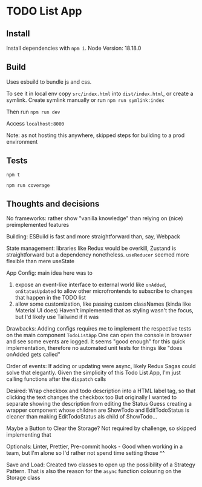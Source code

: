 # TODO List App

## Install

Install dependencies with `npm i`.
Node Version: 18.18.0

## Build

Uses esbuild to bundle js and css.


To see it in local env copy `src/index.html` into `dist/index.html`, or create a symlink.
Create symlink manually or run `npm run symlink:index`


Then run `npm run dev`


Access `localhost:8000`


Note: as not hosting this anywhere, skipped steps for building to a prod environment

## Tests

`npm t`

`npm run coverage`


## Thoughts and decisions

No frameworks: rather show "vanilla knowledge" than relying on (nice) preimplemented features


Building: ESBuild is fast and more straightforward than, say, Webpack


State management: libraries like Redux would be overkill, Zustand is straightforward but a dependency nonetheless.
`useReducer` seemed more flexible than mere useState


App Config: main idea here was to
1. expose an event-like interface to external world like `onAdded`, `onStatusUpdated`
to allow other microfrontends to subscribe to changes that happen in the TODO list
2. allow some customization, like passing custom classNames (kinda like Material UI does)
Haven't implemented that as styling wasn't the focus, but I'd likely use Tailwind if it was

Drawbacks: Adding configs requires me to implement the respective tests on the main component `TodoListApp`
One can open the console in browser and see some events are logged.
It seems "good enough" for this quick implementation, therefore no automated unit tests for things like "does onAdded gets called"


Order of events:
If adding or updating were async, likely Redux Sagas could solve that elegantly.
Given the simplicity of this Todo List App, I'm just calling functions after the `dispatch` calls


Desired:
Wrap checkbox and todo description into a HTML label tag, so that clicking the text changes the checkbox too
But originally I wanted to separate showing the description from editing the Status
Guess creating a wrapper component whose children are ShowTodo and EditTodoStatus is cleaner than
making EditTodoStatus als child of ShowTodo...


Maybe a Button to Clear the Storage? Not required by challenge, so skipped implementing that


Optionals:
Linter, Prettier, Pre-commit hooks - Good when working in a team, but I'm alone so I'd rather not
spend time setting those ^^


Save and Load:
Created two classes to open up the possibility of a Strategy Pattern.
That is also the reason for the `async` function colouring on the Storage class
